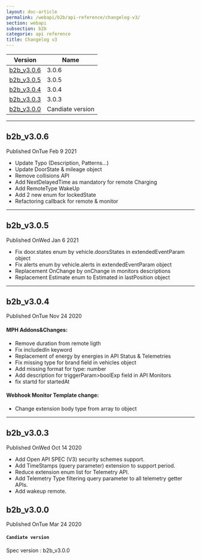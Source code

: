```yaml
---
layout: doc-article
permalink: /webapi/b2b/api-reference/changelog-v3/
section: webapi
subsection: b2b
categorie: api reference 
title: Changelog v3
---
```




Version|Name
-|-
[b2b_v3.0.6](#b2b_v306) | 3.0.6
[b2b_v3.0.5](#b2b_v305) | 3.0.5
[b2b_v3.0.4](#b2b_v304) | 3.0.4
[b2b_v3.0.3](#b2b_v303) | 3.0.3
[b2b_v3.0.0](#b2b_v300) | Candiate version

<hr>

## b2b_v3.0.6

<div class="tags has-addons is-pulled-right"><span class="tag is-dark">Published On</span><span class="tag is-info">Tue Feb 9 2021</span></div>

- Update Typo (Description, Patterns...)
- Update DoorState & mileage object
- Remove collisions API
- Add NextDelayedTime as mandatory for remote Charging
- Add RemoteType WakeUp
- Add 2 new enum for lockedState
- Refactoring callback for remote & monitor


<hr>


## b2b_v3.0.5

<div class="tags has-addons is-pulled-right"><span class="tag is-dark">Published On</span><span class="tag is-info">Wed Jan 6 2021</span></div>

- Fix door.states enum by vehicle.doorsStates in extendedEventParam object
- Fix alerts enum by vehicle.alerts in extendedEventParam object
- Replacement OnChange by onChange in monitors descriptions
- Replacement Estimate enum to Estimated in lastPosition object

<hr>

## b2b_v3.0.4

<div class="tags has-addons is-pulled-right"><span class="tag is-dark">Published On</span><span class="tag is-info">Tue Nov 24 2020</span></div>

#### MPH Addons&Changes:

- Remove duration from remote ligth
- Fix includedIn keyword
- Replacement of energy by energies in API Status & Telemetries
- Fix missing type for brand field in vehicles object
- Add missing format for type: number
- Add description for triggerParam>boolExp field in API Monitors
- fix startd for startedAt

#### Webhook Monitor Template change:
- Change extension body type from array to object

<hr>

## b2b_v3.0.3

<div class="tags has-addons is-pulled-right"><span class="tag is-dark">Published On</span><span class="tag is-info">Wed Oct 14 2020</span></div>


- Add Open API SPEC (V3) security schemes support.
- Add TimeStamps (query parameter) extension to support period.
- Reduce extension enum list for Telemetry API.
- Add Telemetry Type filtering query parameter to all telemetry getter APIs.
- Add wakeup remote.

## b2b_v3.0.0

<div class="tags has-addons is-pulled-right"><span class="tag is-dark">Published On</span><span class="tag is-info">Tue Mar 24 2020</span></div>

#### `Candiate version`
Spec version : b2b_v3.0.0

